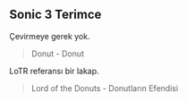 <!-- 
LAYOUT

Reason
> EN - TR

Reason
> EN - TR
-->

Sonic 3 Terimce
--------------------
Çevirmeye gerek yok.
> Donut - Donut

LoTR referansı bir lakap.
> Lord of the Donuts - Donutların Efendisi
